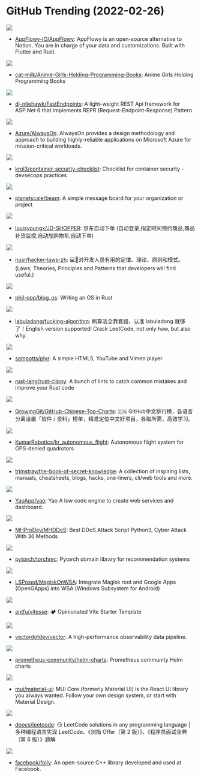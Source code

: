 # GitHub Trending (2022-02-26)

![](https://img.shields.io/badge/Rust-New%2062-green?style=flat-square&logo=appveyor)
- [AppFlowy-IO/AppFlowy](https://github.com/AppFlowy-IO/AppFlowy): AppFlowy is an open-source alternative to Notion. You are in charge of your data and customizations. Built with Flutter and Rust.

![](https://img.shields.io/badge/none-New%20265-green?style=flat-square&logo=appveyor)
- [cat-milk/Anime-Girls-Holding-Programming-Books](https://github.com/cat-milk/Anime-Girls-Holding-Programming-Books): Anime Girls Holding Programming Books

![](https://img.shields.io/badge/C%23-New%20159-green?style=flat-square&logo=appveyor)
- [dj-nitehawk/FastEndpoints](https://github.com/dj-nitehawk/FastEndpoints): A light-weight REST Api framework for ASP.Net 6 that implements REPR (Request-Endpoint-Response) Pattern

![](https://img.shields.io/badge/none-New%2017-green?style=flat-square&logo=appveyor)
- [Azure/AlwaysOn](https://github.com/Azure/AlwaysOn): AlwaysOn provides a design methodology and approach to building highly-reliable applications on Microsoft Azure for mission-critical workloads.

![](https://img.shields.io/badge/none-New%2024-green?style=flat-square&logo=appveyor)
- [krol3/container-security-checklist](https://github.com/krol3/container-security-checklist): Checklist for container security - devsecops practices

![](https://img.shields.io/badge/TypeScript-New%20226-green?style=flat-square&logo=appveyor)
- [planetscale/beam](https://github.com/planetscale/beam): A simple message board for your organization or project

![](https://img.shields.io/badge/Python-New%20148-green?style=flat-square&logo=appveyor)
- [louisyoungx/JD-SHOPPER](https://github.com/louisyoungx/JD-SHOPPER): 京东自动下单 (自动登录,指定时间预约商品,商品补货监控,自动加购物车,自动下单)

![](https://img.shields.io/badge/none-New%20269-green?style=flat-square&logo=appveyor)
- [nusr/hacker-laws-zh](https://github.com/nusr/hacker-laws-zh): 💻📖对开发人员有用的定律、理论、原则和模式。(Laws, Theories, Principles and Patterns that developers will find useful.)

![](https://img.shields.io/badge/HTML-New%20168-green?style=flat-square&logo=appveyor)
- [phil-opp/blog_os](https://github.com/phil-opp/blog_os): Writing an OS in Rust

![](https://img.shields.io/badge/Markdown-New%20132-green?style=flat-square&logo=appveyor)
- [labuladong/fucking-algorithm](https://github.com/labuladong/fucking-algorithm): 刷算法全靠套路，认准 labuladong 就够了！English version supported! Crack LeetCode, not only how, but also why.

![](https://img.shields.io/badge/JavaScript-New%2034-green?style=flat-square&logo=appveyor)
- [sampotts/plyr](https://github.com/sampotts/plyr): A simple HTML5, YouTube and Vimeo player

![](https://img.shields.io/badge/Rust-New%2019-green?style=flat-square&logo=appveyor)
- [rust-lang/rust-clippy](https://github.com/rust-lang/rust-clippy): A bunch of lints to catch common mistakes and improve your Rust code

![](https://img.shields.io/badge/Java-New%20138-green?style=flat-square&logo=appveyor)
- [GrowingGit/GitHub-Chinese-Top-Charts](https://github.com/GrowingGit/GitHub-Chinese-Top-Charts): 🇨🇳 GitHub中文排行榜，各语言分离设置「软件 / 资料」榜单，精准定位中文好项目。各取所需，高效学习。

![](https://img.shields.io/badge/C%2B%2B-New%2086-green?style=flat-square&logo=appveyor)
- [KumarRobotics/kr_autonomous_flight](https://github.com/KumarRobotics/kr_autonomous_flight): Autonomous flight system for GPS-denied quadrotors

![](https://img.shields.io/badge/none-New%20136-green?style=flat-square&logo=appveyor)
- [trimstray/the-book-of-secret-knowledge](https://github.com/trimstray/the-book-of-secret-knowledge): A collection of inspiring lists, manuals, cheatsheets, blogs, hacks, one-liners, cli/web tools and more.

![](https://img.shields.io/badge/Go-New%20167-green?style=flat-square&logo=appveyor)
- [YaoApp/yao](https://github.com/YaoApp/yao): Yao A low code engine to create web services and dashboard.

![](https://img.shields.io/badge/Python-New%2088-green?style=flat-square&logo=appveyor)
- [MHProDev/MHDDoS](https://github.com/MHProDev/MHDDoS): Best DDoS Attack Script Python3, Cyber Attack With 36 Methods

![](https://img.shields.io/badge/Python-New%2043-green?style=flat-square&logo=appveyor)
- [pytorch/torchrec](https://github.com/pytorch/torchrec): Pytorch domain library for recommendation systems

![](https://img.shields.io/badge/none-New%20120-green?style=flat-square&logo=appveyor)
- [LSPosed/MagiskOnWSA](https://github.com/LSPosed/MagiskOnWSA): Integrate Magisk root and Google Apps (OpenGApps) into WSA (Windows Subsystem for Android)

![](https://img.shields.io/badge/TypeScript-New%2031-green?style=flat-square&logo=appveyor)
- [antfu/vitesse](https://github.com/antfu/vitesse): 🏕 Opinionated Vite Starter Template

![](https://img.shields.io/badge/Rust-New%207-green?style=flat-square&logo=appveyor)
- [vectordotdev/vector](https://github.com/vectordotdev/vector): A high-performance observability data pipeline.

![](https://img.shields.io/badge/Mustache-New%206-green?style=flat-square&logo=appveyor)
- [prometheus-community/helm-charts](https://github.com/prometheus-community/helm-charts): Prometheus community Helm charts

![](https://img.shields.io/badge/JavaScript-New%2076-green?style=flat-square&logo=appveyor)
- [mui/material-ui](https://github.com/mui/material-ui): MUI Core (formerly Material UI) is the React UI library you always wanted. Follow your own design system, or start with Material Design.

![](https://img.shields.io/badge/Java-New%2016-green?style=flat-square&logo=appveyor)
- [doocs/leetcode](https://github.com/doocs/leetcode): 😏 LeetCode solutions in any programming language | 多种编程语言实现 LeetCode、《剑指 Offer（第 2 版）》、《程序员面试金典（第 6 版）》题解

![](https://img.shields.io/badge/C%2B%2B-New%2050-green?style=flat-square&logo=appveyor)
- [facebook/folly](https://github.com/facebook/folly): An open-source C++ library developed and used at Facebook.

